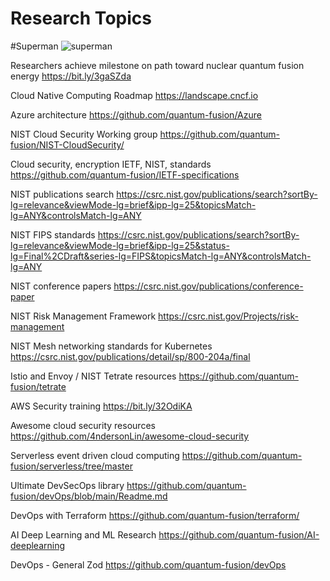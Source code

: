 # Research Topics

#Superman
![superman](https://tinyurl.com/yadukh3x)

Researchers achieve milestone on path toward nuclear quantum fusion energy
https://bit.ly/3gaSZda

Cloud Native Computing Roadmap 
https://landscape.cncf.io

Azure architecture 
https://github.com/quantum-fusion/Azure

NIST Cloud Security Working group 
https://github.com/quantum-fusion/NIST-CloudSecurity/

Cloud security, encryption IETF, NIST, standards
https://github.com/quantum-fusion/IETF-specifications

NIST publications search 
https://csrc.nist.gov/publications/search?sortBy-lg=relevance&viewMode-lg=brief&ipp-lg=25&topicsMatch-lg=ANY&controlsMatch-lg=ANY

NIST FIPS standards 
https://csrc.nist.gov/publications/search?sortBy-lg=relevance&viewMode-lg=brief&ipp-lg=25&status-lg=Final%2CDraft&series-lg=FIPS&topicsMatch-lg=ANY&controlsMatch-lg=ANY

NIST conference papers 
https://csrc.nist.gov/publications/conference-paper

NIST Risk Management Framework
https://csrc.nist.gov/Projects/risk-management

NIST Mesh networking standards for Kubernetes 
https://csrc.nist.gov/publications/detail/sp/800-204a/final

Istio and Envoy / NIST Tetrate resources
https://github.com/quantum-fusion/tetrate

AWS Security training
https://bit.ly/32OdiKA

Awesome cloud security resources
https://github.com/4ndersonLin/awesome-cloud-security

Serverless event driven cloud computing 
https://github.com/quantum-fusion/serverless/tree/master

Ultimate DevSecOps library
https://github.com/quantum-fusion/devOps/blob/main/Readme.md

DevOps with Terraform
https://github.com/quantum-fusion/terraform/

AI Deep Learning and ML Research
https://github.com/quantum-fusion/AI-deeplearning

DevOps - General Zod 
https://github.com/quantum-fusion/devOps

